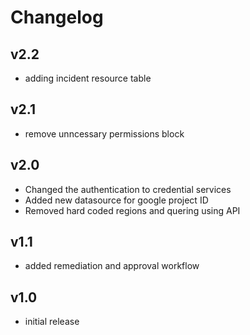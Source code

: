 # Changelog

## v2.2

- adding incident resource table

## v2.1

- remove unncessary permissions block

## v2.0

- Changed the authentication to credential services
- Added new datasource for google project ID
- Removed hard coded regions and quering using API

## v1.1

- added remediation and approval workflow

## v1.0

- initial release
